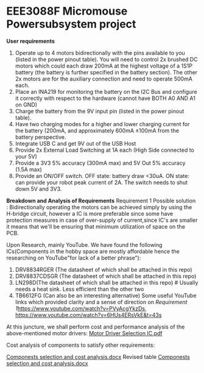 # EEE3088F Micromouse Powersubsystem project

**User requirements**
1. Operate up to 4 motors bidirectionally with the pins available to you (listed in the power pinout
table). You will need to control 2x brushed DC motors which could each draw 200mA at the
highest voltage of a 1S1P battery (the battery is further specified in the battery section).
The other 2x motors are for the auxiliary connection and need to operate 500mA each.
2. Place an INA219 for monitoring the battery on the I2C Bus and configure it correctly with
respect to the hardware (cannot have BOTH A0 AND A1 on GND)
3. Charge the battery from the 9V input pin (listed in the power pinout table).
4.  Have two charging modes for a higher and lower charging current for the battery (200mA, and
approximately 600mA ±100mA from the battery perspective.
5. Integrate USB C and get 9V out of the USB Host
6. Provide 2x External Load Switching at 1A each (High Side connected to your 5V)
7. Provide a 3V3 5% accuracy (300mA max) and 5V Out 5% accuracy (1.5A max)
8. Provide an ON/OFF switch. OFF state: battery draw <30uA. ON state: can provide your robot
peak current of 2A. The switch needs to shut down 5V and 3V3.

**Breakdown and Analysis of Requirements**
Requirement 1 Possible solution :
Bidirectionally operating the motors can be achieved simply by using the H-bridge circuit, however a IC is more preferable since some have protection measures in case of over-supply of current,since IC's are smaller it means that we'll be ensuring that minimum utilization of space on the PCB. 

Upon Research, mainly YouTube. We have found the following ICs(Components in the hobby space are mostly affordable hence the researching on YouTube"for lack of a better phrase"):
1. DRV8834RGER (The datasheet of which shall be attached in this repo)
2. DRV8837CDSGR (The datasheet of which shall be attached in this repo)
3. LN298D(The datasheet of which shall be attached in this repo) # Usually needs a heat sink. Less efficient than the other two
4. TB6612FG (Can also be an interesting alternative)
Some useful YouTube links which provided clarity and a sense of direction on *Requirement 1*https://www.youtube.com/watch?v=PVyAcgYkzDs, https://www.youtube.com/watch?v=6HUs4ERsVkE&t=43s

At this juncture, we shall perform cost and performance analysis of the above-mentioned motor drivers:
[Motor Driver Selection IC.pdf](https://github.com/user-attachments/files/19388597/Motor.Driver.Selection.IC.pdf)

Cost analysis of components to satisfy other requirements: 

[Componests selection and cost analysis.docx](https://github.com/user-attachments/files/19429474/Componests.selection.and.cost.analysis.docx)
Revised table
[Componests selection and cost analysis.docx](https://github.com/user-attachments/files/19621390/Componests.selection.and.cost.analysis.docx)
